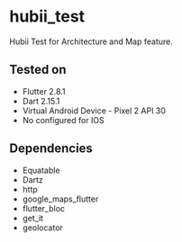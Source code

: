 # hubii_test

Hubii Test for Architecture and Map feature.

## Tested on

- Flutter 2.8.1
- Dart 2.15.1
- Virtual Android Device - Pixel 2 API 30
- No configured for IOS

## Dependencies

- Equatable
- Dartz
- http
- google_maps_flutter
- flutter_bloc
- get_it
- geolocator